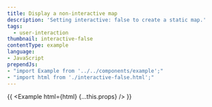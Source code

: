 ```yaml
---
title: Display a non-interactive map
description: 'Setting interactive: false to create a static map.'
tags:
  - user-interaction
thumbnail: interactive-false
contentType: example
language:
- JavaScript
prependJs:
- "import Example from '../../components/example';"
- "import html from './interactive-false.html';"
---
```


{{ <Example html={html} {...this.props} /> }}
